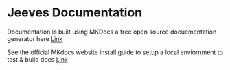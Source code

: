 # Jeeves Documentation
Documentation is built using MKDocs a free open source docuementation generator here [Link](https://www.mkdocs.org/)


See the official MKdocs website install guide to setup a local enviornment to test & build docs [Link](https://www.mkdocs.org/#installation)


